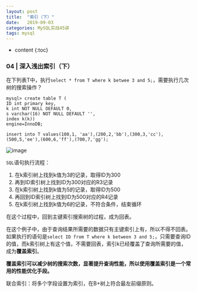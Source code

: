 ```yaml
---
layout: post
title:  "索引（下）"
date:   2019-09-03
categories: MySQL实战45讲
tags: mysql
---
```

 
* content
{:toc}
 
 ### 04 | 深入浅出索引（下）

在下列表T中，执行`select * from T where k betwee 3 and 5;`，需要执行几次树的搜索操作？

```
mysql> create table T (
ID int primary key,
k int NOT NULL DEFAULT 0, 
s varchar(16) NOT NULL DEFAULT '',
index k(k))
engine=InnoDB;

insert into T values(100,1, 'aa'),(200,2,'bb'),(300,3,'cc'),(500,5,'ee'),(600,6,'ff'),(700,7,'gg');
```

![image](036BC9532673427AA9B5E04C3615E437)

`SQL`语句执行流程：
1. 在k索引树上找到k值为3的记录，取得ID为300
2. 再到ID索引树上找到ID为300对应的R3记录
3. 在k索引树上找到k值为5的记录，取得ID为500
4. 再回到ID索引树上找到ID为500对应的R4记录
5. 在k索引树上找到k值为6的记录，不符合条件，结束循环

在这个过程中，回到主键索引搜索树的过程，成为回表。

在这个例子中，由于查询结果所需要的数据只有主键索引上有，所以不得不回表。如果执行的语句是`select ID from T where k between 3 and 5;`，只需要查询ID的值，而k索引树上有这个值，不需要回表，索引k已经覆盖了查询所需要的值，成为**覆盖索引**。

**覆盖索引可以减少树的搜索次数，显著提升查询性能，所以使用覆盖索引是一个常用的性能优化手段。**

联合索引：将多个字段设置为索引，在B+树上符合最左前缀原则。






